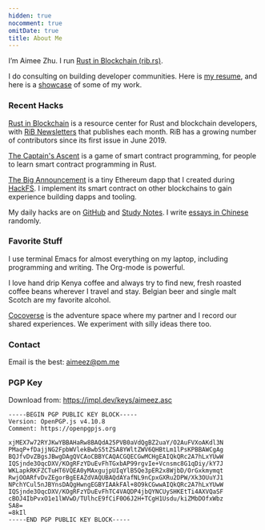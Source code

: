 ```yaml
---
hidden: true
nocomment: true
omitDate: true
title: About Me
---
```


I’m Aimee Zhu.
I run [Rust in Blockchain (rib.rs)][rib].

I do consulting on building developer communities.
Here is [my resume](/resume),
and here is a [showcase](/showcase) of some of my work.

### Recent Hacks

[Rust in Blockchain][rib]
is a resource center for Rust and blockchain developers,
with [RiB Newsletters][rib-news] that publishes each month.
RiB has a growing number of contributors since its first issue in June 2019.

[The Captain's Ascent][contract-game]
is a game of smart contract programming,
for people to learn smart contract programming in Rust.

[The Big Announcement][tba]
is a tiny Ethereum dapp that I created during [HackFS][hackfs].
I implement its smart contract on other blockchains
to gain experience building dapps and tooling.

My daily hacks are on [GitHub] and [Study Notes](https://study.impl.dev/).
I write [essays in Chinese](https://newhacker.org) randomly.

[GitHub]: https://github.com/aimeedeer
[rib]: https://rustinblockchain.org/
[rib-news]: https://rustinblockchain.org/newsletters/
[hackfs]: https://hackfs.com/
[tba]: https://github.com/Aimeedeer/bigannouncement
[contract-game]: https://github.com/brson/contract-game

### Favorite Stuff

I use terminal Emacs for almost everything on my laptop,
including programming and writing. 
The Org-mode is powerful.

I love hand drip Kenya coffee and always try to find new, fresh
roasted coffee beans wherever I travel and stay.
Belgian beer and single malt Scotch are my favorite alcohol.

[Cocoverse](https://cocoverse.com) is the adventure space
where my partner and I record our shared experiences.
We experiment with silly ideas there too.

### Contact

Email is the best: aimeez@pm.me

### PGP Key

Download from: https://impl.dev/keys/aimeez.asc

```
-----BEGIN PGP PUBLIC KEY BLOCK-----
Version: OpenPGP.js v4.10.8
Comment: https://openpgpjs.org

xjMEX7w72RYJKwYBBAHaRw8BAQdA25PVB0aVdQgBZ2uaY/O2AuFVXoAKdl3N
PMaqP+fDajjNG2FpbWVlekBwbS5tZSA8YWltZWV6QHBtLm1lPsKPBBAWCgAg
BQJfvDvZBgsJBwgDAgQVCAoCBBYCAQACGQECGwMCHgEAIQkQRc2A7hLxYUwW
IQSjnde3OqcDXV/KOgRFzYDuEvFhTGxbAP99rgvIe+Vcnsmc8G1qDiy/kY7J
WKLapkRKFZCTuHT6VQEA0yMAxgujpUIqYlB5Qe3pER2x8WjbD/OrGxkmymqt
RwjOOARfvDvZEgorBgEEAZdVAQUBAQdAYafNL9nCpxGXRu2DPW/Xk3OUuYJ1
NPchYCul5nJBYnsDAQgHwngEGBYIAAkFAl+8O9kCGwwAIQkQRc2A7hLxYUwW
IQSjnde3OqcDXV/KOgRFzYDuEvFhTC4VAQDP4jbQYNCUySHKEtTi4AXVQaSF
cBOJ4IbPvxO1e1lWVwD/TUlhcE9fCiF0O6J2H+TCgH1Usdu/kiZMbDOfxWbz
SA8=
=8kIl
-----END PGP PUBLIC KEY BLOCK-----
```
